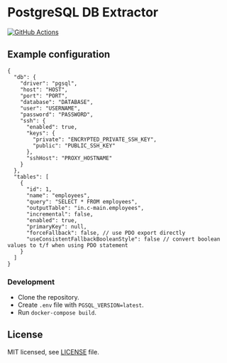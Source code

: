 # PostgreSQL DB Extractor
[![GitHub Actions](https://github.com/keboola/db-extractor-pgsql/actions/workflows/push.yml/badge.svg)](https://github.com/keboola/db-extractor-pgsql/actions/workflows/push.yml)


## Example configuration


    {
      "db": {
        "driver": "pgsql",
        "host": "HOST",
        "port": "PORT",
        "database": "DATABASE",
        "user": "USERNAME",
        "password": "PASSWORD",
        "ssh": {
          "enabled": true,
          "keys": {
            "private": "ENCRYPTED_PRIVATE_SSH_KEY",
            "public": "PUBLIC_SSH_KEY"
          },
          "sshHost": "PROXY_HOSTNAME"
        }
      },
      "tables": [
        {
          "id": 1,
          "name": "employees",
          "query": "SELECT * FROM employees",
          "outputTable": "in.c-main.employees",
          "incremental": false,
          "enabled": true,
          "primaryKey": null,
          "forceFallback": false, // use PDO export directly
          "useConsistentFallbackBooleanStyle": false // convert boolean values to t/f when using PDO statement
        }
      ]
    }

### Development

- Clone the repository.
- Create `.env` file with `PGSQL_VERSION=latest`.
- Run `docker-compose build`.

## License

MIT licensed, see [LICENSE](./LICENSE) file.
